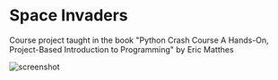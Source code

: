 # Space Invaders
Course project taught in the book "Python Crash Course A Hands-On, Project-Based Introduction to Programming" by Eric Matthes

![screenshot](https://github.com/alexjeman/space_invaders/blob/master/screenshots/screenshot.png)